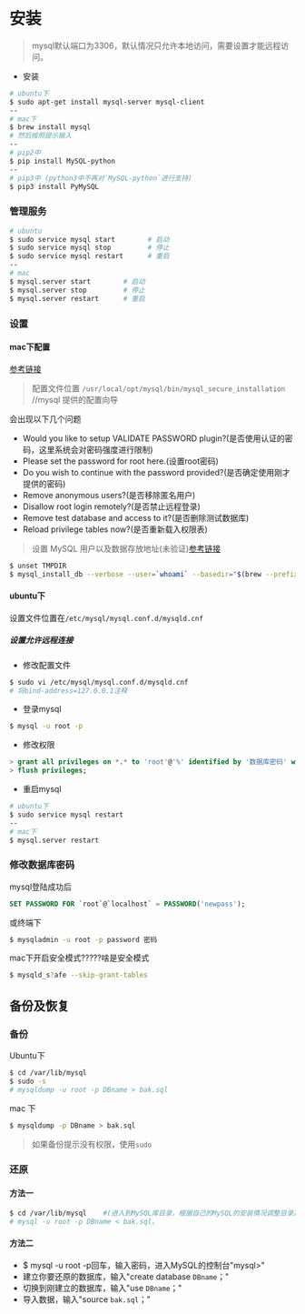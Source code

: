 # 安装

> mysql默认端口为3306，默认情况只允许本地访问，需要设置才能远程访问。

- 安装
```bash
# ubuntu下
$ sudo apt-get install mysql-server mysql-client
--
# mac下
$ brew install mysql
# 然后按照提示输入
--
# pip2中
$ pip install MySQL-python
--
# pip3中 (python3中不再对`MySQL-python`进行支持)
$ pip3 install PyMySQL
```

### 管理服务
```bash
# ubuntu
$ sudo service mysql start        # 启动
$ sudo service mysql stop         # 停止
$ sudo service mysql restart      # 重启
--
# mac
$ mysql.server start        # 启动
$ mysql.server stop         # 停止
$ mysql.server restart      # 重启
```

### 设置

#### mac下配置
[参考链接](https://segmentfault.com/q/1010000000475470)
> 配置文件位置 `/usr/local/opt/mysql/bin/mysql_secure_installation` //mysql 提供的配置向导

会出现以下几个问题
- Would you like to setup VALIDATE PASSWORD plugin?(是否使用认证的密码，这里系统会对密码强度进行限制)
- Please set the password for root here.(设置root密码)
- Do you wish to continue with the password provided?(是否确定使用刚才提供的密码)
- Remove anonymous users?(是否移除匿名用户)
- Disallow root login remotely?(是否禁止远程登录)
- Remove test database and access to it?(是否删除测试数据库)
- Reload privilege tables now?(是否重新载入权限表)

> 设置 MySQL 用户以及数据存放地址(未验证)[参考链接](http://blog.csdn.net/wdsdsdsds/article/details/51983453)
```bash
$ unset TMPDIR
$ mysql_install_db --verbose --user=`whoami` --basedir="$(brew --prefix mysql)" --datadir=/usr/local/var/mysql --tmpdir=/tmp
```
 
#### ubuntu下
设置文件位置在`/etc/mysql/mysql.conf.d/mysqld.cnf`

##### 设置允许远程连接
- 修改配置文件
```bash
$ sudo vi /etc/mysql/mysql.conf.d/mysqld.cnf
# 将bind-address=127.0.0.1注释
```

- 登录mysql
```bash
$ mysql -u root -p
```

- 修改权限
```sql
> grant all privileges on *.* to 'root'@'%' identified by '数据库密码' with grant option;   # 其中'mysql'为数据库访问密码
> flush privileges;
```

- 重启mysql
```bash
# ubuntu下
$ sudo service mysql restart
--
# mac下
$ mysql.server restart
```

### 修改数据库密码
mysql登陆成功后
```sql
SET PASSWORD FOR `root`@`localhost` = PASSWORD('newpass');
```

或终端下
```bash
$ mysqladmin -u root -p password 密码  
```

mac下开启安全模式?????啥是安全模式
```bash
$ mysqld_s?afe --skip-grant-tables
```

## 备份及恢复
### 备份
Ubuntu下
```bash
$ cd /var/lib/mysql 
$ sudo -s
# mysqldump -u root -p DBname > bak.sql
```
mac 下
```bash
$ mysqldump -p DBname > bak.sql
```
> 如果备份提示没有权限，使用`sudo`

### 还原
#### 方法一
```bash
$ cd /var/lib/mysql    #(进入到MySQL库目录，根据自己的MySQL的安装情况调整目录) 
# mysql -u root -p DBname < bak.sql，
```

#### 方法二
- $ mysql -u root -p回车，输入密码，进入MySQL的控制台"mysql>"
- 建立你要还原的数据库，输入"create database `DBname`；"
- 切换到刚建立的数据库，输入"use `DBname`；"
- 导入数据，输入"source `bak.sql`；"